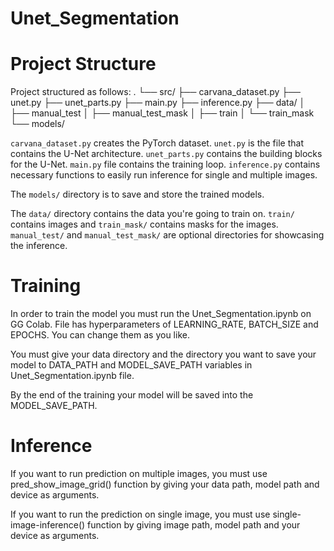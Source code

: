# Unet_Segmentation
# Project Structure

Project structured as follows:
.
└── src/
    ├── carvana_dataset.py
    ├── unet.py
    ├── unet_parts.py
    ├── main.py
    ├── inference.py
    ├── data/
    │   ├── manual_test
    │   ├── manual_test_mask
    │   ├── train
    │   └── train_mask
    └── models/

`carvana_dataset.py` creates the PyTorch dataset. `unet.py` is the file that contains the U-Net architecture. `unet_parts.py` contains the building blocks for the U-Net. `main.py` file contains the training loop. `inference.py` contains necessary functions to easily run inference for single and multiple images.

The `models/` directory is to save and store the trained models.

The `data/` directory contains the data you're going to train on. `train/` contains images and `train_mask/` contains masks for the images. `manual_test/` and `manual_test_mask/` are optional directories for showcasing the inference.

# Training 

In order to train the model you must run the Unet_Segmentation.ipynb on GG Colab. File has hyperparameters of LEARNING_RATE, BATCH_SIZE and EPOCHS. You can change them as you like.

You must give your data directory and the directory you want to save your model to DATA_PATH and MODEL_SAVE_PATH variables in Unet_Segmentation.ipynb file.

By the end of the training your model will be saved into the MODEL_SAVE_PATH.

# Inference

If you want to run prediction on multiple images, you must use pred_show_image_grid() function by giving your data path, model path and device as arguments.

If you want to run the prediction on single image, you must use single-image-inference() function by giving image path, model path and your device as arguments.

